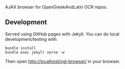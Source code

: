AJAX browser for OpenGreekAndLatin OCR repos.

Development
-----------

Served using GitHub pages with Jekyll. You can do local development/testing with:

    bundle install
    bundle exec jekyll serve -w

Then open <http://localhost/ogl-browser/> in your browser.
